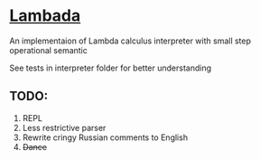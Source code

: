 # [Lambada](https://youtu.be/iyLdoQGBchQ?si=j_-c54sP1RnX9sA3)

An implementaion of Lambda calculus interpreter with small step operational semantic

See tests in interpreter folder for better understanding

## TODO: 
1. REPL
2. Less restrictive parser
3. Rewrite cringy Russian comments to English
4. ~~Dance~~
